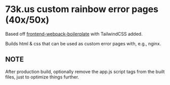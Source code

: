 # 73k.us custom rainbow error pages (40x/50x)

Based off [frontend-webpack-boilerplate](https://github.com/WeAreAthlon/frontend-webpack-boilerplate) with TailwindCSS added.

Builds html & css that can be used as custom error pages with, e.g., nginx.

## NOTE

After production build, optionally remove the app.js script tags from the built files, just to optimize things further.
